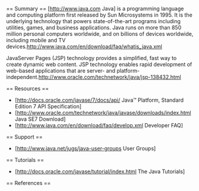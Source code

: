 == Summary ==
[http://www.java.com Java] is a programming language and computing platform first released by Sun Microsystems in 1995. It is the underlying technology that powers state-of-the-art programs including utilities, games, and business applications. Java runs on more than 850 million personal computers worldwide, and on billions of devices worldwide, including mobile and TV devices.<ref>http://www.java.com/en/download/faq/whatis_java.xml</ref>

JavaServer Pages (JSP) technology provides a simplified, fast way to create dynamic web content. JSP technology enables rapid development of web-based applications that are server- and platform-independent.<ref>http://www.oracle.com/technetwork/java/jsp-138432.html</ref>

== Resources ==
* [http://docs.oracle.com/javase/7/docs/api/ Java™ Platform, Standard Edition 7 API Specification]
* [http://www.oracle.com/technetwork/java/javase/downloads/index.html Java SE7 Download]
* [http://www.java.com/en/download/faq/develop.xml Developer FAQ]

== Support ==
* [http://www.java.net/jugs/java-user-groups User Groups]

== Tutorials ==
* [http://docs.oracle.com/javase/tutorial/index.html The Java Tutorials]

== References ==
<references />